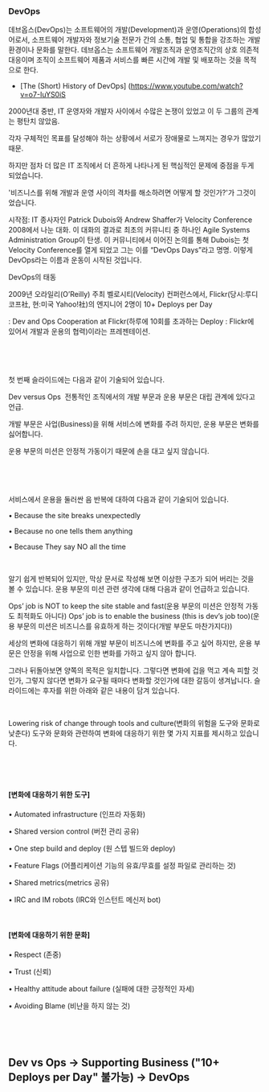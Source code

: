 ### DevOps

데브옵스(DevOps)는 소프트웨어의 개발(Development)과 운영(Operations)의 합성어로서, 소프트웨어 개발자와 정보기술 전문가 간의 소통, 협업 및 통합을 강조하는 개발 환경이나 문화를 말한다. 데브옵스는 소프트웨어 개발조직과 운영조직간의 상호 의존적 대응이며 조직이 소프트웨어 제품과 서비스를 빠른 시간에 개발 및 배포하는 것을 목적으로 한다.



* [The (Short) History of DevOps] (https://www.youtube.com/watch?v=o7-IuYS0iS


2000년대 중반, IT 운영자와 개발자 사이에서 수많은 논쟁이 있었고 이 두 그룹의 관계는 평탄치 않았음.

각자 구체적인 목표를 달성해야 하는 상황에서 서로가 장애물로 느껴지는 경우가 많았기 때문.


하지만 점차 더 많은 IT 조직에서 더 흔하게 나타나게 된 핵심적인 문제에 중점을 두게 되었습니다.

'비즈니스를 위해 개발과 운영 사이의 격차를 해소하려면 어떻게 할 것인가?'가 그것이었습니다.

시작점: IT 종사자인 Patrick Dubois와 Andrew Shaffer가 Velocity Conference 2008에서 나눈 대화.
이 대화의 결과로 최초의 커뮤니티 중 하나인 Agile Systems Administration Group이 탄생.
이 커뮤니티에서 이어진 논의를 통해 Dubois는 첫 Velocity Conference를 열게 되었고 그는 이를 “DevOps Days”라고 명명.
이렇게 DevOps라는 이름과 운동이 시작된 것입니다. 


DevOps의 태동

2009년 오라일리(O’Reilly) 주최 벨로시티(Velocity) 컨퍼런스에서, Flickr(당시:루디코프社, 현:미국 Yahoo!社)의 엔지니어 2명이 10+ Deploys per Day

: Dev and Ops Cooperation at Flickr(하루에 10회를 초과하는 Deploy : Flickr에 있어서 개발과 운용의 협력)이라는 프레젠테이션.

​

​

첫 번째 슬라이드에는 다음과 같이 기술되어 있습니다.

Dev versus Ops 
전통적인 조직에서의 개발 부문과 운용 부문은 대립 관계에 있다고 언급.

개발 부문은 사업(Business)을 위해 서비스에 변화를 주려 하지만, 운용 부문은 변화를 싫어합니다.

운용 부문의 미션은 안정적 가동이기 때문에 손을 대고 싶지 않습니다. 



​

​

서비스에서 운용을 둘러싼 음 반복에 대하여 다음과 같이 기술되어 있습니다.

• Because the site breaks unexpectedly

• Because no one tells them anything

• Because They say NO all the time



​

알기 쉽게 반복되어 있지만, 막상 문서로 작성해 보면 이상한 구조가 되어 버리는 것을 볼 수 있습니다. 운용 부문의 미션 관련 생각에 대해 다음과 같이 언급하고 있습니다.

Ops’ job is NOT to keep the site stable and fast(운용 부문의 미션은 안정적 가동도 최적화도 아니다)
Ops’ job is to enable the business (this is dev’s job too)(운용 부문의 미션은 비즈니스를 유효하게 하는 것이다(개발 부문도 마찬가지다))
​

세상의 변화에 대응하기 위해 개발 부문이 비즈니스에 변화를 주고 싶어 하지만, 운용 부문은 안정을 위해 사업으로 인한 변화를 가하고 싶지 않아 합니다.

그러나 뒤돌아보면 양쪽의 목적은 일치합니다. 그렇다면 변화에 겁을 먹고 계속 피할 것인가, 그렇지 않다면 변화가 요구될 때마다 변화할 것인가에 대한 갈등이 생겨납니다. 슬라이드에는 후자를 위한 아래와 같은 내용이 담겨 있습니다.

​

Lowering risk of change through tools and culture(변화의 위험을 도구와 문화로 낮춘다)
도구와 문화와 관련하여 변화에 대응하기 위한 몇 가지 지표를 제시하고 있습니다.

​



​

#### [변화에 대응하기 위한 도구]​

• Automated infrastructure (인프라 자동화)

• Shared version control (버전 관리 공유)

• One step build and deploy (원 스텝 빌드와 deploy)

• Feature Flags (어플리케이션 기능의 유효/무효를 설정 파일로 관리하는 것)

• Shared metrics(metrics 공유)

• IRC and IM robots (IRC와 인스턴트 메신저 bot)



​

#### [변화에 대응하기 위한 문화]

• Respect (존중)

• Trust (신뢰)

• Healthy attitude about failure (실패에 대한 긍정적인 자세)

• Avoiding Blame (비난을 하지 않는 것)

​

​

## Dev vs Ops → Supporting Business ("10+ Deploys per Day" 불가능) → DevOps

